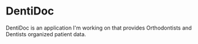 # DentiDoc

DentiDoc is an application I'm working on that provides Orthodontists and Dentists organized patient data.
